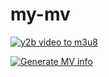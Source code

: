 # my-mv
[![y2b video to m3u8](https://github.com/nomeqc/my-mv/actions/workflows/video2m3u8.yml/badge.svg)](https://github.com/nomeqc/my-mv/actions/workflows/video2m3u8.yml)

[![Generate MV info](https://github.com/nomeqc/my-mv/actions/workflows/generate-mv-info.yml/badge.svg)](https://github.com/nomeqc/my-mv/actions/workflows/generate-mv-info.yml)
